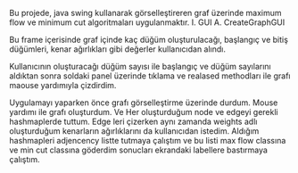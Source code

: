 Bu projede, java swing kullanarak görselleştireren graf üzerinde maximum flow ve minimum cut algoritmaları uygulanmaktır.
I.	GUI
A.	CreateGraphGUI

Bu frame içerisinde graf içinde kaç düğüm oluşturulacağı, başlangıç ve bitiş düğümleri, kenar ağırlıkları gibi değerler kullanıcıdan alındı.

Kullanıcının oluşturacağı düğüm sayısı ile başlangıç ve düğüm sayılarını aldıktan sonra soldaki panel üzerinde tıklama ve realased methodları ile grafı maouse yardımıyla çizdirdim. 

Uygulamayı yaparken  önce grafı görselleştirme üzerinde durdum. Mouse yardımı ile grafı oluşturdum. Ve Her oluşturduğum node ve edgeyi gerekli hashmaplerde tuttum. Edge leri çizerken aynı zamanda weights adlı oluşturduğum kenarların ağırlıklarını da kullanıcıdan istedim. Aldığım hashmapleri adjencency listte tutmaya çalıştım ve bu listi max flow classına ve min cut classına göderdim sonucları ekrandaki labellere bastırmaya çalıştım.
